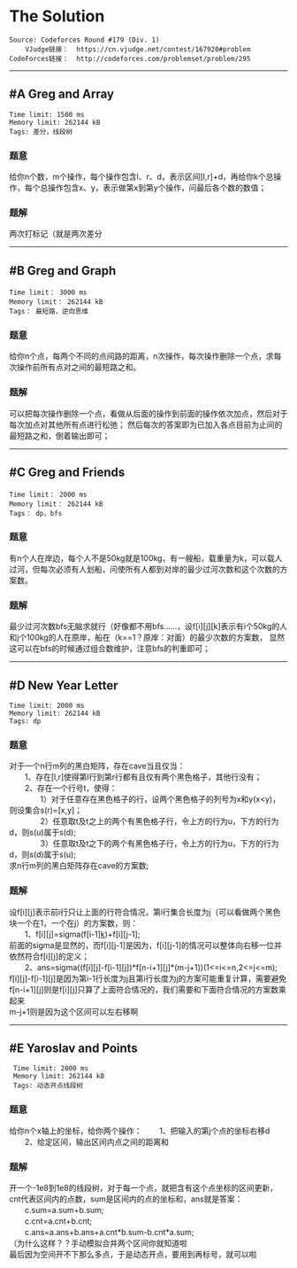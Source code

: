 # The Solution
```
Source: Codeforces Round #179 (Div. 1)
    VJudge链接：  https://cn.vjudge.net/contest/167920#problem   
CodeForces链接：  http://codeforces.com/problemset/problem/295
```

***
## #A Greg and Array
```
Time limit: 1500 ms
Memory limit: 262144 kB
Tags: 差分，线段树
```
### 题意
给你n个数，m个操作，每个操作包含l、r、d，表示区间[l,r]+d，再给你k个总操作，每个总操作包含x、y，表示做第x到第y个操作，问最后各个数的数值；
### 题解
两次打标记（就是两次差分

***
## #B Greg and Graph
```
Time limit： 3000 ms
Memory limit： 262144 kB
Tags： 最短路，逆向思维
```
### 题意
给你n个点，每两个不同的点间路的距离，n次操作，每次操作删除一个点，求每次操作前所有点对之间的最短路之和。
### 题解
可以把每次操作删除一个点，看做从后面的操作到前面的操作依次加点，然后对于每次加点对其他所有点进行松弛；
然后每次的答案即为已加入各点目前为止间的最短路之和，倒着输出即可；

***
## #C Greg and Friends
```
Time limit： 2000 ms
Memory limit： 262144 kB
Tags： dp，bfs
```
### 题意
有n个人在岸边，每个人不是50kg就是100kg，有一艘船，载重量为k，可以载人过河，但每次必须有人划船，问使所有人都到对岸的最少过河次数和这个次数的方案数。
### 题解
最少过河次数bfs无脑求就行（好像都不用bfs……，设f[i][j][k]表示有i个50kg的人和j个100kg的人在原岸，船在（k==1？原岸：对面）的最少次数的方案数，
显然这可以在bfs的时候通过组合数维护，注意bfs的判重即可；

***
## #D New Year Letter
```
Time limit: 2000 ms
Memory limit: 262144 kB
Tags: dp
```
### 题意
对于一个n行m列的黑白矩阵，存在cave当且仅当：</br>
　　1、存在[l,r]使得第l行到第r行都有且仅有两个黑色格子，其他行没有；</br>
　　2、存在一个行号t，使得：</br>
　　　　1）对于任意存在黑色格子的行，设两个黑色格子的列号为x和y(x<y)，则设集合s(r)=[x,y]；</br>
　　　　2）任意取t及t之上的两个有黑色格子行，令上方的行为u，下方的行为d，则s(u)属于s(d);</br>
　　　　3）任意取t及t之下的两个有黑色格子行，令上方的行为u，下方的行为d，则s(d)属于s(u);</br>
求n行m列的黑白矩阵存在cave的方案数;</br>

### 题解
设f[i][j]表示前i行只让上面的行符合情况，第i行集合长度为j（可以看做两个黑色块一个在1，一个在j）的方案数，则：</br>
　　1、f[i][j]=sigma(f[i-1][k](2<=k<=j))+f[i][j-1];</br>
前面的sigma是显然的，而f[i][j-1]是因为，f[i][j-1]的情况可以整体向右移一位并依然符合f[i][j]的定义；</br>
　　2、ans=sigma((f[i][j]-f[i-1][j])\*f[n-i+1][j]\*(m-j+1))(1<=i<=n,2<=j<=m);</br>
f[i][j]-f[i-1][j]是因为第i-1行长度为j且第i行长度为j的方案可能重复计算，需要避免</br>
f[n-i+1][j]则是f[i][j]只算了上面符合情况的，我们需要和下面符合情况的方案数乘起来</br>
m-j+1则是因为这个区间可以左右移啊</br>

***
## #E Yaroslav and Points
```
 Time limit: 2000 ms
 Memory limit: 262144 kB
 Tags: 动态开点线段树
```
### 题意
给你n个x轴上的坐标，给你两个操作：
　　1、把输入的第j个点的坐标右移d</br>
　　2、给定区间，输出区间内点之间的距离和</br>
### 题解
开一个-1e8到1e8的线段树，对于每一个点，就把含有这个点坐标的区间更新，cnt代表区间内的点数，sum是区间内的点的坐标和，ans就是答案：</br>
　　c.sum=a.sum+b.sum;</br>
　　c.cnt=a.cnt+b.cnt;</br>
　　c.ans=a.ans+b.ans+a.cnt\*b.sum-b.cnt\*a.sum;</br>
（为什么这样？？手动模拟合并两个区间你就知道啦</br>
最后因为空间开不下那么多点，于是动态开点，要用到再标号，就可以啦</br>


